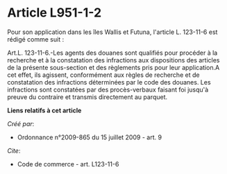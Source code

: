 # Article L951-1-2

Pour son application dans les îles Wallis et Futuna, l'article L. 123-11-6 est rédigé comme suit : 

Art.L. 123-11-6.-Les agents des douanes sont qualifiés pour procéder à la recherche et à la constatation des infractions aux
dispositions des articles de la présente sous-section et des règlements pris pour leur application.A cet effet, ils agissent,
conformément aux règles de recherche et de constatation des infractions déterminées par le code des douanes. Les infractions
sont constatées par des procès-verbaux faisant foi jusqu'à preuve du contraire et transmis directement au parquet.

**Liens relatifs à cet article**

_Créé par_:

  - Ordonnance n°2009-865 du 15 juillet 2009 - art. 9

_Cite_:

  - Code de commerce - art. L123-11-6
